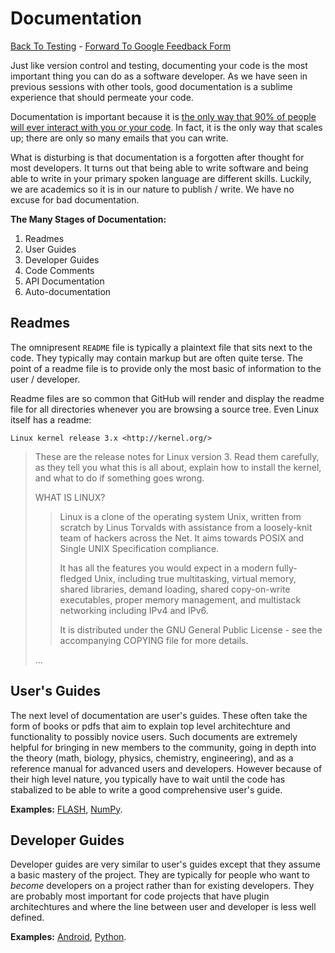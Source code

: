 # Documentation

[Back To
Testing](http://github.com/thehackerwithin/UofCSCBC2012/tree/master//) -
[Forward To Google Feedback
Form](https://docs.google.com/spreadsheet/viewform?formkey=dDlSWDEzMUt0Ri1TUDlTM21pUEwwSnc6MA#gid=0)

Just like version control and testing, documenting your code is the most
important thing you can do as a software developer. As we have seen in
previous sessions with other tools, good documentation is a sublime
experience that should permeate your code.

Documentation is important because it is [the only way that 90% of
people will ever interact with you or your
code](http://blip.tv/pycon-us-videos-2009-2010-2011/pycon-2011-writing-great-documentation-4899042).
In fact, it is the only way that scales up; there are only so many
emails that you can write.

What is disturbing is that documentation is a forgotten after thought
for most developers. It turns out that being able to write software and
being able to write in your primary spoken language are different
skills. Luckily, we are academics so it is in our nature to publish /
write. We have no excuse for bad documentation.

**The Many Stages of Documentation:**

1.  Readmes
2.  User Guides
3.  Developer Guides
4.  Code Comments
5.  API Documentation
6.  Auto-documentation

## Readmes

The omnipresent `README` file is typically a plaintext file that sits
next to the code. They typically may contain markup but are often quite
terse. The point of a readme file is to provide only the most basic of
information to the user / developer.

Readme files are so common that GitHub will render and display the
readme file for all directories whenever you are browsing a source tree.
Even Linux itself has a readme:

    Linux kernel release 3.x <http://kernel.org/>

> These are the release notes for Linux version 3. Read them carefully,
> as they tell you what this is all about, explain how to install the
> kernel, and what to do if something goes wrong.
>
> WHAT IS LINUX?
>
> > Linux is a clone of the operating system Unix, written from scratch
> > by Linus Torvalds with assistance from a loosely-knit team of
> > hackers across the Net. It aims towards POSIX and Single UNIX
> > Specification compliance.
> >
> > It has all the features you would expect in a modern fully-fledged
> > Unix, including true multitasking, virtual memory, shared libraries,
> > demand loading, shared copy-on-write executables, proper memory
> > management, and multistack networking including IPv4 and IPv6.
> >
> > It is distributed under the GNU General Public License - see the
> > accompanying COPYING file for more details.
>
> ...

## User's Guides

The next level of documentation are user's guides. These often take the
form of books or pdfs that aim to explain top level architechture and
functionality to possibly novice users. Such documents are extremely
helpful for bringing in new members to the community, going in depth
into the theory (math, biology, physics, chemistry, engineering), and as
a reference manual for advanced users and developers. However because of
their high level nature, you typically have to wait until the code has
stabalized to be able to write a good comprehensive user's guide.

**Examples:**
[FLASH](http://flash.uchicago.edu/site/flashcode/user_support/flash4b_ug.pdf),
[NumPy](http://www.tramy.us/numpybook.pdf).

## Developer Guides

Developer guides are very similar to user's guides except that they
assume a basic mastery of the project. They are typically for people who
want to *become* developers on a project rather than for existing
developers. They are probably most important for code projects that have
plugin architechtures and where the line between user and developer is
less well defined.

**Examples:** [Android](http://developer.android.com/guide/index.html),
[Python](http://docs.python.org/devguide/).
